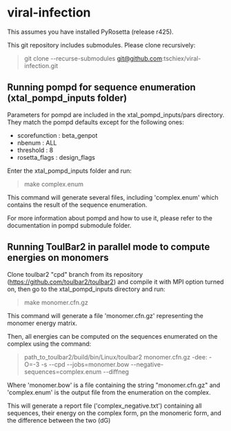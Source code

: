 # viral-infection

This assumes you have installed PyRosetta (release r425).

This git repository includes submodules. Please clone recursively:

> git clone --recurse-submodules git@github.com:tschiex/viral-infection.git

## Running pompd for sequence enumeration (xtal_pompd_inputs folder)

Parameters for pompd are included in the xtal_pompd_inputs/pars directory. They match the pompd defaults except for the following ones:

* scorefunction : beta_genpot
* nbenum : ALL
* threshold : 8
* rosetta_flags : design_flags

Enter the xtal_pompd_inputs folder and run:

> make complex.enum

This command will generate several files, including 'complex.enum' which contains the result of the sequence enumeration.

For more information about pompd and how to use it, please refer to the documentation in pompd submodule folder.


## Running ToulBar2 in parallel mode to compute energies on monomers

Clone toulbar2 "cpd" branch from its repository (https://github.com/toulbar2/toulbar2) and compile it with MPI option turned on, then go to the xtal_pompd_inputs directory and run:

> make monomer.cfn.gz

This command will generate a file 'monomer.cfn.gz' representing the monomer energy matrix. 

Then, all energies can be computed on the sequences enumerated on the complex using the command:

> path_to_toulbar2/build/bin/Linux/toulbar2 monomer.cfn.gz  -dee: -O=-3 -s --cpd --jobs=monomer.bow --negative-sequences=complex.enum --diffneg

Where 'monomer.bow' is a file containing the string "monomer.cfn.gz" and 'complex.enum' is the output file from the enumeration on the complex.

This will generate a report file ('complex_negative.txt') containing all sequences, their energy on the complex form, pn the monomeric form, and the difference between the two (dG)
